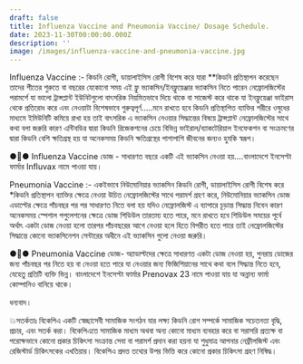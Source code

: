 ```yaml
---
draft: false
title: Influenza Vaccine and Pneumonia Vaccine/ Dosage Schedule.
date: 2023-11-30T00:00:00.000Z
description: ''
image: /images/influenza-vaccine-and-pneumonia-vaccine.jpg
---
```


Influenza Vaccine :- কিডনি রোগী, ডায়ালাইসিস রোগী বিশেষ করে যারা \*\*কিডনি প্রতিস্থাপন করেছেন তাদের শীতের শুরুতে বা বছরের যেকোনো সময় এই ফ্লু ভ্যাকসিন/ইনফ্লুয়েঞ্জার ভ্যাকসিন নিতে পারেন নেফ্রোলজিস্টের পরামর্শে যা ভালো ট্রান্সপ্লান্ট ইউনিটগুলো বাৎসরিক নিয়মিতভাবে দিয়ে থাকে বা সাজেস্ট করে থাকে যা ইনফ্লুয়েঞ্জা ভাইরাস থেকে প্রতিরোধ করে এবং নেওয়াটা বিশেষভাবে গুরুত্বপূর্ণ.....মনে রাখতে হবে কিডনি প্রতিস্থাপিত ব্যাক্তির শরীরে ওষুধের মাধ্যমে ইমিউনিটি কমিয়ে রাখা হয় তাই বাৎসরিক এ ভ্যাকসিন নেওয়ার সিদ্ধান্তের বিষয়ে ট্রান্সপ্লান্ট নেফ্রোলজিস্টের সাথে কথা বলা জরুরি কারণ এন্টিবডির দ্বারা কিডনি রিজেকশনের চেয়ে বিভিন্ন ভাইরাল/ব্যাকটেরিয়াল ইনফেকশন বা সংক্রমণের দ্বারা কিডনি বেশি ক্ষতিগ্রস্থ হয় যা অনেকসময় কিডনি ক্ষতিগ্রস্থের পাশাপাশি জীবনের জন্যও হুমকি স্বরূপ।

●💉● Influenza Vaccine ডোজ - সাধারণত বছরে একটি এই ভ্যাকসিন নেওয়া হয়....বাংলাদেশে ইনসেপ্টা ফার্মার Influvax নামে পাওয়া যায়।

Pneumonia Vaccine :- একইভাবে নিউমোনিয়ার ভ্যাকসিন কিডনি রোগী, ডায়ালাইসিস রোগী বিশেষ করে \*কিডনি প্রতিস্থাপন ব্যাক্তির ক্ষেত্রে নেওয়া উচিত নেফ্রোলজিস্টের সাথে পরামর্শ গ্রহণ করে, নিউমোনিয়ার ভ্যাকসিন ডোজ এডাল্টের ক্ষেত্রে পাঁচবছর পর পর সাধারণত নিতে বলা হয় যদিও নেফ্রোলজিস্ট এ ব্যাপারে চূড়ান্ত সিদ্ধান্ত নিবেন কারণ অনেকসময় স্পেশাল পপুলেশনের ক্ষেত্রে ডোজ শিডিউল তারতম্য হতে পারে, মনে রাখতে হবে শিডিউল সময়ের পূর্বে অর্থাৎ একটা ডোজ নেওয়া হলো তারপর পাঁচবছরের আগে নেওয়া হলে হিতে বিপরীত হতে পারে তাই নেফ্রোলজিস্টের সিদ্ধান্তে কোনো ভ্যাকসিনেশন সেন্টারের অধীনে এই ভ্যাকসিন গুলো নেওয়া জরুরি। 

●💉● Pneumonia Vaccine ডোজ- অ্যাডাল্টদের ক্ষেত্রে সাধারণত একটা ডোজ নেওয়া হয়, পুনরায় ডোজের জন্য পাঁচবছর পর নিতে হয় বা নেওয়া হতে পারে যা নেওয়ার জন্য ফিজিশিয়ানের সাথে কথা বলে সিদ্ধান্ত নিতে হবে, যেহেতু প্রতিটি ব্যক্তি ভিন্ন। বাংলাদেশে ইনসেপ্টা ফার্মার Prenovax 23 নামে পাওয়া যায় যা অন্নান্য ফার্মা কোম্পানিও বানিয়ে থাকে।

ধন্যবাদ।

💥সতর্কতাঃ বিকেপিএ একটি স্বেচ্ছাসেবী সামাজিক সংগঠন যার লক্ষ্য কিডনি রোগ সম্পর্কে সামাজিক সচেতনতা বৃদ্ধি, প্রচার, এবং সতর্ক করা। বিকেপিএতে সামাজিক মাধ্যম অথবা অন্য কোনো মাধ্যম ব্যবহার করে বা সরাসরি প্রত্যক্ষ বা পরোক্ষভাবে কোনো প্রকার চিকিৎসা সংক্রান্ত সেবা বা পরামর্শ প্রদান করা হয়না যা শুধুমাত্র আপনার নেফ্রীলজিস্ট এবং রেজিস্টার্ড চিকিৎসকের এখতিয়ার। বিকেপিএ প্রদত্ত তথ্যের উপর ভিত্তি করে কোনো প্রকার চিকিৎসা গ্রহণ নিষিদ্ধ।
